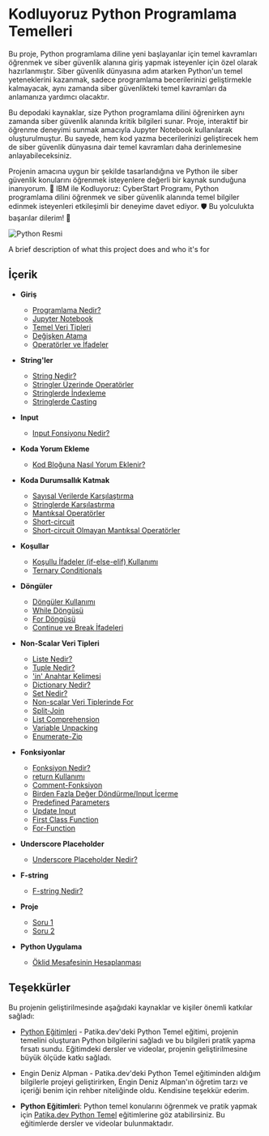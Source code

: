 #  **Kodluyoruz Python Programlama Temelleri**

Bu proje, Python programlama diline yeni başlayanlar için temel kavramları öğrenmek ve siber güvenlik alanına giriş yapmak isteyenler için özel olarak hazırlanmıştır. Siber güvenlik dünyasına adım atarken Python'un temel yeteneklerini kazanmak, sadece programlama becerilerinizi geliştirmekle kalmayacak, aynı zamanda siber güvenlikteki temel kavramları da anlamanıza yardımcı olacaktır.

Bu depodaki kaynaklar, size Python programlama dilini öğrenirken aynı zamanda siber güvenlik alanında kritik bilgileri sunar. Proje, interaktif bir öğrenme deneyimi sunmak amacıyla Jupyter Notebook kullanılarak oluşturulmuştur. Bu sayede, hem kod yazma becerilerinizi geliştirecek hem de siber güvenlik dünyasına dair temel kavramları daha derinlemesine anlayabileceksiniz.

Projenin amacına uygun bir şekilde tasarlandığına ve Python ile siber güvenlik konularını öğrenmek isteyenlere değerli bir kaynak sunduğuna inanıyorum. 🌟 IBM ile Kodluyoruz: CyberStart Programı, Python programlama dilini öğrenmek ve siber güvenlik alanında temel bilgiler edinmek isteyenleri etkileşimli bir deneyime davet ediyor. 🛡️ Bu yolculukta başarılar dilerim! 🚀


![Python Resmi](https://upload.wikimedia.org/wikipedia/commons/thumb/c/c3/Python-logo-notext.svg/240px-Python-logo-notext.svg.png)

A brief description of what this project does and who it's for

##  **İçerik**

- **Giriş**
  - [Programlama Nedir?](#programlama-nedir)
  - [Jupyter Notebook](#jupyter-notebook)
  - [Temel Veri Tipleri](#temel-veri-tipleri)
  - [Değişken Atama](#değişken-atama)
  - [Operatörler ve İfadeler](#operatörler-ve-İfadeler)

- **String'ler**
  - [String Nedir?](#string-nedir)
  - [Stringler Üzerinde Operatörler](#stringler-üzerinde-operatörler)
  - [Stringlerde İndexleme](#stringlerde-İndexleme)
  - [Stringlerde Casting](#stringlerde-casting)

- **Input**
  - [Input Fonsiyonu Nedir?](#input-fonsiyonu-nedir)

- **Koda Yorum Ekleme**
  - [Kod Bloğuna Nasıl Yorum Eklenir?](#kod-bloğuna-nasıl-yorum-eklenir)

- **Koda Durumsallık Katmak**
  - [Sayısal Verilerde Karşılaştırma](#sayısal-verilerde-karşılaştırma)
  - [Stringlerde Karşılaştırma](#stringlerde-karşılaştırma)
  - [Mantıksal Operatörler](#mantıksal-operatörler)
  - [Short-circuit](#short-circuit)
  - [Short-circuit Olmayan Mantıksal Operatörler](#short-circuit-olmayan-mantıksal-operatörler)

- **Koşullar**
  - [Koşullu İfadeler (if-else-elif) Kullanımı](#koşullu-ifadeler-if-else-elif-kullanımı)
  - [Ternary Conditionals](#ternary-conditionals)

- **Döngüler**
  - [Döngüler Kullanımı](#döngüler-kullanımı)
  - [While Döngüsü](#while-döngüsü)
  - [For Döngüsü](#for-döngüsü)
  - [Continue ve Break İfadeleri](#continue-ve-break-ifadeleri)

- **Non-Scalar Veri Tipleri**
  - [Liste Nedir?](#liste-nedir)
  - [Tuple Nedir?](#tuple-nedir)
  - ['in' Anahtar Kelimesi](#in-anahtar-kelimesi)
  - [Dictionary Nedir?](#dictionary-nedir)
  - [Set Nedir?](#set-nedir)
  - [Non-scalar Veri Tiplerinde For](#non-scalar-veri-tiplerinde-for)
  - [Split-Join](#split-join)
  - [List Comprehension](#list-comprehension)
  - [Variable Unpacking](#variable-unpacking)
  - [Enumerate-Zip](#enumerate-zip)

- **Fonksiyonlar**
  - [Fonksiyon Nedir?](#fonksiyon-nedir)
  - [return Kullanımı](#return-kullanımı)
  - [Comment-Fonksiyon](#comment-fonksiyon)
  - [Birden Fazla Değer Döndürme/Input İçerme](#birden-fazla-değer-döndürmeinput-içerme)
  - [Predefined Parameters](#predefined-parameters)
  - [Update Input](#update-input)
  - [First Class Function](#first-class-function)
  - [For-Function](#for-function)

- **Underscore Placeholder**
  - [Underscore Placeholder Nedir?](#underscore-placeholder-nedir)

- **F-string**
  - [F-string Nedir?](#f-string-nedir)

- **Proje**
  - [Soru 1](#soru-1)
  - [Soru 2](#soru-2)

- **Python Uygulama**
  - [Öklid Mesafesinin Hesaplanması](#soru-1)

##   **Teşekkürler**

Bu projenin geliştirilmesinde aşağıdaki kaynaklar ve kişiler önemli katkılar sağladı:

- [Python Eğitimleri](https://academy.patika.dev/tr/courses/python-temel/coderbyte-challenge) - Patika.dev'deki Python Temel eğitimi, projenin temelini oluşturan Python bilgilerini sağladı ve bu bilgileri pratik yapma fırsatı sundu. Eğitimdeki dersler ve videolar, projenin geliştirilmesine büyük ölçüde katkı sağladı.
- Engin Deniz Alpman - Patika.dev'deki Python Temel eğitiminden aldığım bilgilerle projeyi geliştirirken, Engin Deniz Alpman'ın öğretim tarzı ve içeriği benim için rehber niteliğinde oldu. Kendisine teşekkür ederim.

- **Python Eğitimleri**: Python temel konularını öğrenmek ve pratik yapmak için [Patika.dev Python Temel](https://academy.patika.dev/tr/courses/python-temel/coderbyte-challenge) eğitimlerine göz atabilirsiniz. Bu eğitimlerde dersler ve videolar bulunmaktadır.
